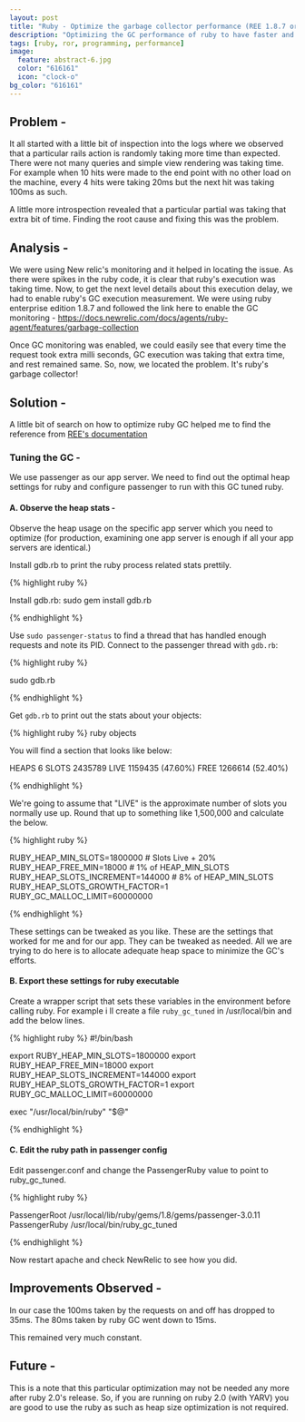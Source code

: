 ```yaml
---
layout: post
title: "Ruby - Optimize the garbage collector performance (REE 1.8.7 or older)"
description: "Optimizing the GC performance of ruby to have faster and consistent rails response times."
tags: [ruby, ror, programming, performance]
image:
  feature: abstract-6.jpg
  color: "616161"
  icon: "clock-o"
bg_color: "616161"
---
```


## Problem -

  It all started with a little bit of inspection into the logs where we observed that a particular rails action is randomly taking more time than expected. There were not many queries and simple view rendering was taking time. For example when 10 hits were made to the end point with no other load on the machine, every 4 hits were taking 20ms but the next hit was taking 100ms as such.

  A little more introspection revealed that a particular partial was taking that extra bit of time. Finding the root cause and fixing this was the problem.

## Analysis -

We were using New relic's monitoring and it helped in locating the issue. As there were spikes in the ruby code, it is clear that ruby's execution was taking time. Now, to get the next level details about this execution delay, we had to enable ruby's GC execution measurement. We were using ruby enterprise edition 1.8.7 and followed the link here to enable the GC monitoring - <https://docs.newrelic.com/docs/agents/ruby-agent/features/garbage-collection>

Once GC monitoring was enabled, we could easily see that every time the request took extra milli seconds, GC execution was taking that extra time, and rest remained same. So, now, we located the problem. It's ruby's garbage collector!

## Solution -

A little bit of search on how to optimize ruby GC helped me to find the reference from [REE's documentation](http://www.rubyenterpriseedition.com/documentation.html#_garbage_collector_performance_tuning)

### Tuning the GC -

We use passenger as our app server. We need to find out the optimal heap settings for ruby and configure passenger to run with this GC tuned ruby.

#### A. Observe the heap stats -

Observe the heap usage on the specific app server which you need to optimize (for production, examining one app server is enough if all your app servers are identical.)

Install gdb.rb to print the ruby process related stats prettily.

{% highlight ruby %}

Install gdb.rb:
sudo gem install gdb.rb

{% endhighlight %}

Use `sudo passenger-status` to find a thread that has handled enough requests and note its PID.
Connect to the passenger thread with `gdb.rb`:

{% highlight ruby %}

sudo gdb.rb <pid>

{% endhighlight %}

Get `gdb.rb` to print out the stats about your objects:

{% highlight ruby %}
ruby objects

You will find a section that looks like below:

  HEAPS            6
  SLOTS      2435789
  LIVE       1159435 (47.60%)
  FREE       1266614 (52.40%)

{% endhighlight %}

We're going to assume that "LIVE" is the approximate number of slots you normally use up. Round that up to something like 1,500,000 and calculate the below.

{% highlight ruby %}

RUBY_HEAP_MIN_SLOTS=1800000          # Slots Live + 20%
RUBY_HEAP_FREE_MIN=18000             # 1% of HEAP_MIN_SLOTS
RUBY_HEAP_SLOTS_INCREMENT=144000     # 8% of HEAP_MIN_SLOTS
RUBY_HEAP_SLOTS_GROWTH_FACTOR=1
RUBY_GC_MALLOC_LIMIT=60000000

{% endhighlight %}

These settings can be tweaked as you like. These are the settings that worked for me and for our app. They can be tweaked as needed. All we are trying to do here  is to allocate adequate heap space to minimize the GC's efforts.

#### B. Export these settings for ruby executable

Create a wrapper script that sets these variables in the environment before calling ruby. For example i ll create a file `ruby_gc_tuned` in /usr/local/bin and add the below lines.

{% highlight ruby %}
#!/bin/bash

export RUBY_HEAP_MIN_SLOTS=1800000
export RUBY_HEAP_FREE_MIN=18000
export RUBY_HEAP_SLOTS_INCREMENT=144000
export RUBY_HEAP_SLOTS_GROWTH_FACTOR=1
export RUBY_GC_MALLOC_LIMIT=60000000

exec "/usr/local/bin/ruby" "$@"

{% endhighlight %}

#### C. Edit the ruby path in passenger config

Edit passenger.conf and change the PassengerRuby value to point to ruby_gc_tuned.

{% highlight ruby %}

PassengerRoot /usr/local/lib/ruby/gems/1.8/gems/passenger-3.0.11
PassengerRuby /usr/local/bin/ruby_gc_tuned

{% endhighlight %}

Now restart apache and check NewRelic to see how you did.

## Improvements Observed -

In our case the 100ms taken by the requests on and off has dropped to 35ms. The 80ms taken by ruby GC went down to 15ms.

This remained very much constant.

## Future -

This is a note that this particular optimization may not be needed any more after ruby 2.0's release. So, if you are running on ruby 2.0 (with YARV) you are good to use the ruby as such as heap size optimization is not required.
